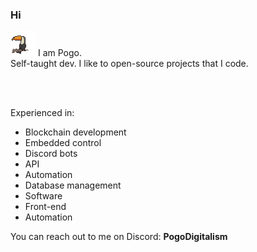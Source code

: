 ### Hi
<img src="https://github.com/PogoDigitalism/PogoDigitalism/blob/main/ezgif-2-0b0e869a24.gif?raw=true" width="40" height="40"> I am Pogo.
<br/>
Self-taught dev. I like to open-source projects that I code.
<br/>
<br/>

<!-- `✔️ I am open for commissions at the moment. @PogoDigitalism on Discord ✔️` -->
<!-- * Proficient in Python  <img src="https://upload.wikimedia.org/wikipedia/commons/thumb/c/c3/Python-logo-notext.svg/1869px-Python-logo-notext.svg.png" width="20" height="20">
* Advanced in Luau  <img src="https://devforum-uploads.s3.dualstack.us-east-2.amazonaws.com/uploads/original/4X/c/5/a/c5acf1685bdf34d1d721c0c5ec8fc3c4e8c80b03.png" width="25" height="25">
* Beginner in Java  <img src="https://www.shareicon.net/data/512x512/2016/09/23/833700_windows_512x512.png" width="20" height="20"> -->

<br/>

Experienced in:
* Blockchain development
* Embedded control
* Discord bots
* API
* Automation
* Database management
* Software
* Front-end
* Automation

You can reach out to me on Discord:
**PogoDigitalism**
